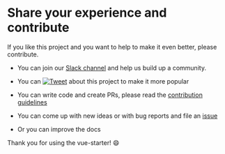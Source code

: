 # Share your experience and contribute

If you like this project and you want to help to make it even better, please contribute.

- You can join our [Slack channel](https://slack-vue-starter.herokuapp.com/) and help us build up a community.

- You can [![Tweet](https://img.shields.io/twitter/url/http/shields.io.svg?style=flat)](https://twitter.com/intent/tweet?text=Vue-Starter%20an%20enterprise%20ready%20boilerplate%20for%20isomorphic,%20progressive%20web%20apps%20with%20Vue.JS&url=https://github.com/devCrossNet/vue-starter&via=_jwerner_&hashtags=VueStarter,VueJS,SEO,Enterprise) 
about this project to make it more popular

- You can write code and create PRs, please read the [contribution guidelines](https://github.com/devCrossNet/vue-starter/blob/master/.github/CONTRIBUTING.md)

- You can come up with new ideas or with bug reports and file an [issue](https://github.com/devCrossNet/vue-starter/issues/new)

- Or you can improve the docs

Thank you for using the vue-starter! :smile:
